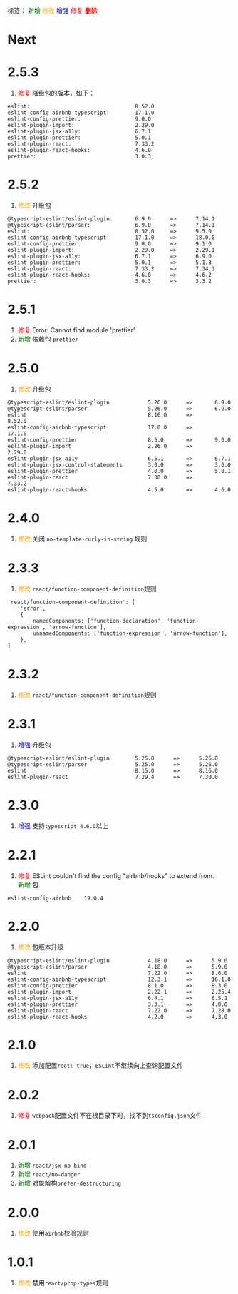 标签：
<font color=green>新增</font>
<font color=orange>修改</font>
<font color=blue>增强</font>
<font color=red>修复</font>
<font color=red><strong>删除</strong></font>


# Next

# 2.5.3
1. <font color=red>修复</font> 降级包的版本，如下：
```
eslint:                                 8.52.0 
eslint-config-airbnb-typescript:        17.1.0
eslint-config-prettier:                 9.0.0
eslint-plugin-import:                   2.29.0 
eslint-plugin-jsx-a11y:                 6.7.1 
eslint-plugin-prettier:                 5.0.1  
eslint-plugin-react:                    7.33.2   
eslint-plugin-react-hooks:              4.6.0   
prettier:                               3.0.3 
```
# 2.5.2
1. <font color=orange>修改</font> 升级包
```
@typescript-eslint/eslint-plugin:       6.9.0      =>      7.14.1
@typescript-eslint/parser:              6.9.0      =>      7.14.1
eslint:                                 8.52.0     =>      9.5.0
eslint-config-airbnb-typescript:        17.1.0     =>      18.0.0
eslint-config-prettier:                 9.0.0      =>      9.1.0
eslint-plugin-import:                   2.29.0     =>      2.29.1
eslint-plugin-jsx-a11y:                 6.7.1      =>      6.9.0
eslint-plugin-prettier:                 5.0.1      =>      5.1.3
eslint-plugin-react:                    7.33.2     =>      7.34.3
eslint-plugin-react-hooks:              4.6.0      =>      4.6.2
prettier:                               3.0.3      =>      3.3.2
```

# 2.5.1
1. <font color=red>修复</font> Error: Cannot find module 'prettier'
2. <font color=green>新增</font> 依赖包 `prettier`


# 2.5.0
1. <font color=orange>修改</font> 升级包
```
@typescript-eslint/eslint-plugin            5.26.0      =>       6.9.0
@typescript-eslint/parser                   5.26.0      =>       6.9.0
eslint                                      8.16.0      =>       8.52.0    
eslint-config-airbnb-typescript             17.0.0      =>       17.1.0
eslint-config-prettier                      8.5.0       =>       9.0.0
eslint-plugin-import                        2.26.0      =>       2.29.0
eslint-plugin-jsx-a11y                      6.5.1       =>       6.7.1
eslint-plugin-jsx-control-statements        3.0.0       =>       3.0.0
eslint-plugin-prettier                      4.0.0       =>       5.0.1
eslint-plugin-react                         7.30.0      =>       7.33.2
eslint-plugin-react-hooks                   4.5.0       =>       4.6.0
```


# 2.4.0
1. <font color=orange>修改</font> 关闭 `no-template-curly-in-string` 规则


# 2.3.3
1. <font color=orange>修改</font> `react/function-component-definition`规则
```
'react/function-component-definition': [
    'error',
    {
        namedComponents: ['function-declaration', 'function-expression', 'arrow-function'],
        unnamedComponents: ['function-expression', 'arrow-function'],
    },
]
```


# 2.3.2
1. <font color=orange>修改</font> `react/function-component-definition`规则


# 2.3.1
1. <font color=blue>增强</font> 升级包
```
@typescript-eslint/eslint-plugin        5.25.0      =>      5.26.0
@typescript-eslint/parser               5.25.0      =>      5.26.0
eslint                                  8.15.0      =>      8.16.0
eslint-plugin-react                     7.29.4      =>      7.30.0
```

# 2.3.0
1. <font color=blue>增强</font> 支持`typescript 4.6.0`以上

# 2.2.1
1. <font color=red>修复</font> ESLint couldn't find the config "airbnb/hooks" to extend from.  
<font color=green>新增</font> 包
```
eslint-config-airbnb    19.0.4
```

# 2.2.0
1. <font color=orange>修改</font> 包版本升级
```
@typescript-eslint/eslint-plugin            4.18.0      =>      5.9.0
@typescript-eslint/parser                   4.18.0      =>      5.9.0
eslint                                      7.22.0      =>      8.6.0
eslint-config-airbnb-typescript             12.3.1      =>      16.1.0
eslint-config-prettier                      8.1.0       =>      8.3.0
eslint-plugin-import                        2.22.1      =>      2.25.4
eslint-plugin-jsx-a11y                      6.4.1       =>      6.5.1
eslint-plugin-prettier                      3.3.1       =>      4.0.0
eslint-plugin-react                         7.22.0      =>      7.28.0
eslint-plugin-react-hooks                   4.2.0       =>      4.3.0
```

# 2.1.0
1. <font color=orange>修改</font> 添加配置`root: true`，`ESLint`不继续向上查询配置文件

# 2.0.2
1. <font color=red>修复</font> `webpack`配置文件不在根目录下时，找不到`tsconfig.json`文件

# 2.0.1
1. <font color=green>新增</font> `react/jsx-no-bind`
2. <font color=green>新增</font> `react/no-danger`
3. <font color=green>新增</font> 对象解构`prefer-destructuring`

# 2.0.0
1. <font color=orange>修改</font> 使用`airbnb`校验规则

# 1.0.1
1. <font color=orange>修改</font> 禁用`react/prop-types`规则
